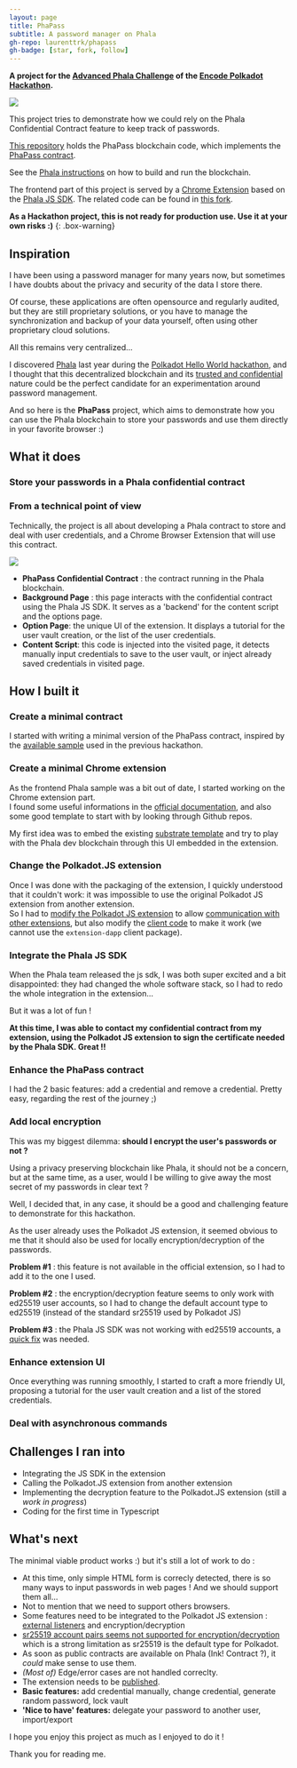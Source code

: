 ```yaml
---
layout: page
title: PhaPass
subtitle: A password manager on Phala
gh-repo: laurenttrk/phapass
gh-badge: [star, fork, follow]
---
```


**A project for the [Advanced Phala Challenge](https://github.com/Phala-Network/Encode-Hackathon-2021/blob/master/advanced-challenge.md) of the [Encode Polkadot Hackathon](https://www.encode.club/polkadot-club-hackathon).**

![](./PolkadotPhalaEncodeHackathon.png)

This project tries to demonstrate how we could rely on the Phala Confidential Contract feature to keep track of passwords.

[This repository](https://github.com/LaurentTrk/phapass) holds the PhaPass blockchain code, which implements the [PhaPass contract](https://github.com/LaurentTrk/phapass/blob/phapass/crates/phactory/src/contracts/phapass.rs).

See the [Phala instructions](https://github.com/LaurentTrk/phapass/blob/phapass/README.phala.md) on how to build and run the blockchain.

The frontend part of this project is served by a [Chrome Extension](https://developer.chrome.com/docs/extensions/) based on the [Phala JS SDK](https://github.com/Phala-Network/js-sdk). The related code can be found in [this fork](https://github.com/LaurentTrk/js-sdk).

**As a Hackathon project, this is not ready for production use. Use it at your own risks :)**
{: .box-warning}

## Inspiration

I have been using a password manager for many years now, but sometimes I have doubts about the privacy and security of the data I store there.

Of course, these applications are often opensource and regularly audited, but they are still proprietary solutions, or you have to manage the synchronization and backup of your data yourself, often using other proprietary cloud solutions.

All this remains very centralized...

I discovered [Phala](https://phala.network/) last year during the [Polkadot Hello World hackathon](https://gitcoin.co/hackathon/polkadot/onboard), and I thought that this decentralized blockchain and its [trusted and confidential](https://phala.network/en/technology) nature could be the perfect candidate for an experimentation around password management.

And so here is the **PhaPass** project, which aims to demonstrate how you can use the Phala blockchain to store your passwords and use them directly in your favorite browser :)


## What it does

### Store your passwords in a Phala confidential contract





### From a technical point of view

Technically, the project is all about developing a Phala contract to store and deal with user credentials, and a Chrome Browser Extension that will use this contract.

![](./PhaPass.Components.png)

* **PhaPass Confidential Contract** : the contract running in the Phala blockchain.
* **Background Page** : this page interacts with the confidential contract using the Phala JS SDK. It serves as a 'backend' for the content script and the options page. 
* **Option Page**: the unique UI of the extension. It displays a tutorial for the user vault creation, or the list of the user credentials.
* **Content Script**: this code is injected into the visited page, it detects manually input credentials to save to the user vault, or inject already saved credentials in visited page.

## How I built it

### Create a minimal contract 

I started with writing a minimal version of the PhaPass contract, inspired by the [available sample](https://github.com/Phala-Network/phala-blockchain/blob/helloworld/pruntime/enclave/src/contracts/helloworld.rs) used in the previous hackathon.  

### Create a minimal Chrome extension

As the frontend Phala sample was a bit out of date, I started working on the Chrome extension part.  
I found some useful informations in the [official documentation](https://developer.chrome.com/docs/extensions/), and also some good template to start with by looking through Github repos.

My first idea was to embed the existing [substrate template](https://github.com/substrate-developer-hub/substrate-front-end-template) and try to play with the Phala dev blockchain through this UI embedded in the extension.

### Change the Polkadot.JS extension

Once I was done with the packaging of the extension, I quickly understood that it couldn't work: it was impossible to use the original Polkadot JS extension from another extension.  
So I had to [modify the Polkadot JS extension](https://github.com/polkadot-js/extension/issues/849) to allow [communication with other extensions](https://github.com/LaurentTrk/extension/commit/90e130db2f79f1def9d332857aaa4c63c6a3f23a), but also modify the [client code](https://github.com/LaurentTrk/js-sdk/blob/phapass/packages/phapass-extension/lib/polkadotExtension.ts) to make it work (we cannot use the `extension-dapp` client package).

### Integrate the Phala JS SDK

When the Phala team released the js sdk, I was both super excited and a bit disappointed: they had changed the whole software stack, so I had to redo the whole integration in the extension...  

But it was a lot of fun !

**At this time, I was able to contact my confidential contract from my extension, using the Polkadot JS extension to sign the certificate needed by the Phala SDK. Great !!**

### Enhance the PhaPass contract

I had the 2 basic features: add a credential and remove a credential. Pretty easy, regarding the rest of the journey ;)

### Add local encryption

This was my biggest dilemma: **should I encrypt the user's passwords or not ?**

Using a privacy preserving blockchain like Phala, it should not be a concern, but at the same time, as a user, would I be willing to give away the most secret of my passwords in clear text ?

Well, I decided that, in any case, it should be a good and challenging feature to demonstrate for this hackathon. 

As the user already uses the Polkadot JS extension, it seemed obvious to me that it should also be used for locally encryption/decryption of the passwords. 

**Problem #1** :  this feature is not available in the official extension, so I had to add it to the one I used. 

**Problem #2** :  the encryption/decryption feature seems to only work with ed25519 user accounts, so I had to change the default account type to ed25519 (instead of the standard sr25519 used by Polkadot JS)

**Problem #3** :  the Phala JS SDK was not working with ed25519 accounts, a [quick fix](https://github.com/Phala-Network/js-sdk/pull/1) was needed.


### Enhance extension UI

Once everything was running smoothly, I started to craft a more friendly UI, proposing a tutorial for the user vault creation and a list of the stored credentials. 

### Deal with asynchronous commands




## Challenges I ran into

* Integrating the JS SDK in the extension 
* Calling the Polkadot.JS extension from another extension
* Implementing the decryption feature to the Polkadot.JS extension (still a _work in progress_)
* Coding for the first time in Typescript

## What's next

The minimal viable product works :) but it's still a lot of work to do :

* At this time, only simple HTML form is correcly detected, there is so many ways to input passwords in web pages ! And we should support them all...
* Not to mention that we need to support others browsers.
* Some features need to be integrated to the Polkadot JS extension : [external listeners](https://github.com/polkadot-js/extension/issues/849) and encryption/decryption
* [sr25519 account pairs seems not supported for encryption/decryption](https://github.com/polkadot-js/common/issues/1124) which is a strong limitation as sr25519 is the default type for Polkadot.
* As soon as public contracts are available on Phala (Ink! Contract ?), it _could_ make sense to use them.
* _(Most of)_ Edge/error cases are not handled correclty.
* The extension needs to be [published](https://developer.chrome.com/docs/webstore/publish/). 
* **Basic features:** add credential manually, change credential, generate random password, lock vault
* **'Nice to have' features:** delegate your password to another user, import/export

I hope you enjoy this project as much as I enjoyed to do it !

Thank you for reading me.
